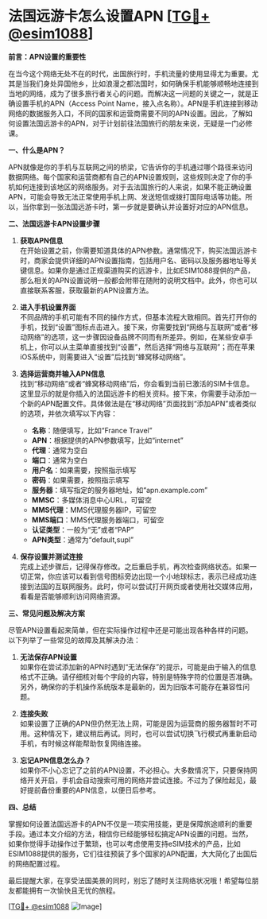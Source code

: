 # 法国远游卡怎么设置APN [[TG💪+ @esim1088](https://t.me/s/esim1088)]

**前言：APN设置的重要性**

在当今这个网络无处不在的时代，出国旅行时，手机流量的使用显得尤为重要。尤其是当我们身处异国他乡，比如浪漫之都法国时，如何确保手机能够顺畅地连接到当地的网络，成为了很多旅行者关心的问题。而解决这一问题的关键之一，就是正确设置手机的APN（Access Point Name，接入点名称）。APN是手机连接到移动网络的数据服务入口，不同的国家和运营商需要不同的APN设置。因此，了解如何设置法国远游卡的APN，对于计划前往法国旅行的朋友来说，无疑是一门必修课。

**一、什么是APN？**

APN就像是你的手机与互联网之间的桥梁，它告诉你的手机通过哪个路径来访问数据网络。每个国家和运营商都有自己的APN设置规则，这些规则决定了你的手机如何连接到该地区的网络服务。对于去法国旅行的人来说，如果不能正确设置APN，可能会导致无法正常使用手机上网、发送短信或拨打国际电话等功能。所以，当你拿到一张法国远游卡时，第一步就是要确认并设置好对应的APN信息。

**二、法国远游卡APN设置步骤**

1. **获取APN信息**  
   在开始设置之前，你需要知道具体的APN参数。通常情况下，购买法国远游卡时，商家会提供详细的APN设置指南，包括用户名、密码以及服务器地址等关键信息。如果你是通过正规渠道购买的远游卡，比如ESIM1088提供的产品，那么相关的APN设置说明一般都会附带在随附的说明文档中。此外，你也可以直接联系客服，获取最新的APN设置方法。

2. **进入手机设置界面**  
   不同品牌的手机可能有不同的操作方式，但基本流程大致相同。首先打开你的手机，找到“设置”图标点击进入。接下来，你需要找到“网络与互联网”或者“移动网络”的选项，这一步骤因设备品牌不同而有所差异。例如，在某些安卓手机上，你可以从主菜单直接找到“设置”，然后选择“网络与互联网”；而在苹果iOS系统中，则需要进入“设置”后找到“蜂窝移动网络”。

3. **选择运营商并输入APN信息**  
   找到“移动网络”或者“蜂窝移动网络”后，你会看到当前已激活的SIM卡信息。这里显示的就是你插入的法国远游卡的相关资料。接下来，你需要手动添加一个新的APN配置文件。具体做法是在“移动网络”页面找到“添加APN”或者类似的选项，并依次填写以下内容：
   
   - **名称**：随便填写，比如“France Travel”
   - **APN**：根据提供的APN参数填写，比如“internet”
   - **代理**：通常为空白
   - **端口**：通常为空白
   - **用户名**：如果需要，按照指示填写
   - **密码**：如果需要，按照指示填写
   - **服务器**：填写指定的服务器地址，如“apn.example.com”
   - **MMSC**：多媒体消息中心URL，可留空
   - **MMS代理**：MMS代理服务器IP，可留空
   - **MMS端口**：MMS代理服务器端口，可留空
   - **认证类型**：一般为“无”或者“PAP”
   - **APN类型**：通常为“default,supl”

4. **保存设置并测试连接**  
   完成上述步骤后，记得保存修改。之后重启手机，再次检查网络状态。如果一切正常，你应该可以看到信号图标旁边出现一个小地球标志，表示已经成功连接到法国的互联网服务。此时，你可以尝试打开网页或者使用社交媒体应用，看看是否能够顺利访问网络资源。

**三、常见问题及解决方案**

尽管APN设置看起来简单，但在实际操作过程中还是可能出现各种各样的问题。以下列举了一些常见的故障及其解决办法：

1. **无法保存APN设置**  
   如果你在尝试添加新的APN时遇到“无法保存”的提示，可能是由于输入的信息格式不正确。请仔细核对每个字段的内容，特别是特殊字符的位置是否准确。另外，确保你的手机操作系统版本是最新的，因为旧版本可能存在兼容性问题。

2. **连接失败**  
   如果设置了正确的APN但仍然无法上网，可能是因为运营商的服务器暂时不可用。这种情况下，建议稍后再试。同时，也可以尝试切换飞行模式再重新启动手机，有时候这样能帮助恢复网络连接。

3. **忘记APN信息怎么办？**  
   如果你不小心忘记了之前的APN设置，不必担心。大多数情况下，只要保持网络开关开启，手机会自动搜索可用的网络并尝试连接。不过为了保险起见，最好提前备份重要的APN信息，以便日后参考。

**四、总结**

掌握如何设置法国远游卡的APN不仅是一项实用技能，更是保障旅途顺利的重要手段。通过本文介绍的方法，相信你已经能够轻松搞定APN设置的问题。当然，如果你觉得手动操作过于繁琐，也可以考虑使用支持eSIM技术的产品，比如ESIM1088提供的服务，它们往往预装了多个国家的APN配置，大大简化了出国后的网络配置过程。

最后提醒大家，在享受法国美景的同时，别忘了随时关注网络状况哦！希望每位朋友都能拥有一次愉快且无忧的旅程。

[[TG💪+ @esim1088](https://t.me/s/esim1088) ![Image](https://i.postimg.cc/4NQfJmqS/Snipaste-2025-05-13-00-14-12.png)]